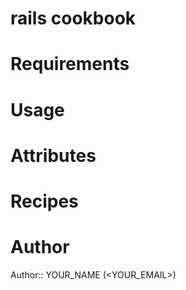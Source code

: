 # rails cookbook

# Requirements

# Usage

# Attributes

# Recipes

# Author

Author:: YOUR_NAME (<YOUR_EMAIL>)
